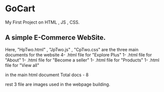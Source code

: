 # GoCart
My First Project on HTML , JS , CSS.
## A simple E-Commerce WebSite.
Here,
"HpTwo.html" , "JpTwo.js"  , "CpTwo.css" are the three main documents for the website
4- .html file for "Explore Plus"
1- .html file for "About"
1- .html file for "Become a seller"
1- .html file for "Products"
1- .html file for "View all"

in the main html document
Total docs - 8

rest 3 file are images used in the webpage building.
